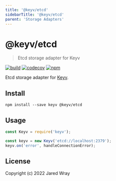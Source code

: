 ```yaml
---
title: '@keyv/etcd'
sidebarTitle: '@keyv/etcd'
parent: 'Storage Adapters'
---
```


# @keyv/etcd 

> Etcd storage adapter for Keyv

[![build](https://github.com/jaredwray/keyv/actions/workflows/tests.yaml/badge.svg)](https://github.com/jaredwray/keyv/actions/workflows/tests.yaml)
[![codecov](https://codecov.io/gh/jaredwray/keyv/branch/main/graph/badge.svg?token=bRzR3RyOXZ)](https://codecov.io/gh/jaredwray/keyv)
[![npm](https://img.shields.io/npm/v/@keyv/etcd.svg)](https://www.npmjs.com/package/@keyv/etcd)

Etcd storage adapter for [Keyv](https://github.com/jaredwray/keyv).

## Install

```shell
npm install --save keyv @keyv/etcd
```

## Usage

```js
const Keyv = require('keyv');

const keyv = new Keyv('etcd://localhost:2379');
keyv.on('error', handleConnectionError);
```

## License

Copyright (c) 2022 Jared Wray
